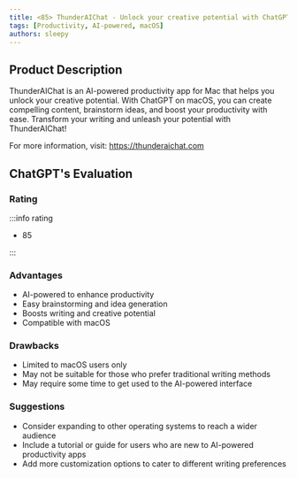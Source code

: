 ```yaml
---
title: <85> ThunderAIChat - Unlock your creative potential with ChatGPT on macOS
tags: [Productivity, AI-powered, macOS]
authors: sleepy
---
```


## Product Description

ThunderAIChat is an AI-powered productivity app for Mac that helps you unlock your creative potential. With ChatGPT on macOS, you can create compelling content, brainstorm ideas, and boost your productivity with ease. Transform your writing and unleash your potential with ThunderAIChat!

For more information, visit: https://thunderaichat.com

## ChatGPT's Evaluation

### Rating

:::info rating

- 85

:::

### Advantages

- AI-powered to enhance productivity
- Easy brainstorming and idea generation
- Boosts writing and creative potential
- Compatible with macOS


### Drawbacks

- Limited to macOS users only
- May not be suitable for those who prefer traditional writing methods
- May require some time to get used to the AI-powered interface

### Suggestions

- Consider expanding to other operating systems to reach a wider audience
- Include a tutorial or guide for users who are new to AI-powered productivity apps
- Add more customization options to cater to different writing preferences
